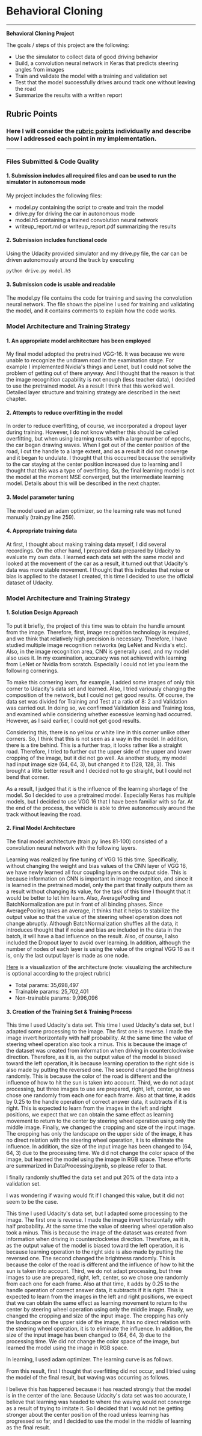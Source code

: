 # **Behavioral Cloning**

---

**Behavioral Cloning Project**

The goals / steps of this project are the following:
* Use the simulator to collect data of good driving behavior
* Build, a convolution neural network in Keras that predicts steering angles from images
* Train and validate the model with a training and validation set
* Test that the model successfully drives around track one without leaving the road
* Summarize the results with a written report

## Rubric Points
### Here I will consider the [rubric points](https://review.udacity.com/#!/rubrics/432/view) individually and describe how I addressed each point in my implementation.  

---
### Files Submitted & Code Quality

#### 1. Submission includes all required files and can be used to run the simulator in autonomous mode

My project includes the following files:
* model.py containing the script to create and train the model
* drive.py for driving the car in autonomous mode
* model.h5 containing a trained convolution neural network 
* writeup_report.md or writeup_report.pdf summarizing the results

#### 2. Submission includes functional code
Using the Udacity provided simulator and my drive.py file, the car can be driven autonomously around the track by executing 
```sh
python drive.py model.h5
```

#### 3. Submission code is usable and readable

The model.py file contains the code for training and saving the convolution neural network. The file shows the pipeline I used for training and validating the model, and it contains comments to explain how the code works.

### Model Architecture and Training Strategy

#### 1. An appropriate model architecture has been employed

My final model adopted the pretrained VGG-16. It was because we were unable to recognize the undrawn road in the examination stage. For example I implemented Nvidia's things and Lenet, but I could not solve the problem of getting out of there anyway. And I thought that the reason is that the image recognition capability is not enough (less teacher data), I decided to use the pretrained model. As a result I think that this worked well. Detailed layer structure and training strategy are described in the next chapter.

#### 2. Attempts to reduce overfitting in the model

In order to reduce overfitting, of course, we incorporated a dropout layer during training. However, I do not know whether this should be called overfitting, but when using learning results with a large number of epochs, the car began drawing waves. When I got out of the center position of the road, I cut the handle to a large extent, and as a result it did not converge and it began to undulate. I thought that this occurred because the sensitivity to the car staying at the center position increased due to learning and I thought that this was a type of overfitting. So, the final learning model is not the model at the moment MSE converged, but the intermediate learning model. Details about this will be described in the next chapter.

#### 3. Model parameter tuning

The model used an adam optimizer, so the learning rate was not tuned manually (train.py line 259).

#### 4. Appropriate training data

At first, I thought about making training data myself, I did several recordings. On the other hand, I prepared data prepared by Udacity to evaluate my own data. I learned each data set with the same model and looked at the movement of the car as a result, it turned out that Udacity's data was more stable movement. I thought that this indicates that noise or bias is applied to the dataset I created, this time I decided to use the official dataset of Udacity.

### Model Architecture and Training Strategy

#### 1. Solution Design Approach

To put it briefly, the project of this time was to obtain the handle amount from the image. Therefore, first, image recognition technology is required, and we think that relatively high precision is necessary. Therefore, I have studied multiple image recognition networks (eg LeNet and Nvidia's etc). Also, in the image recognition area, CNN is generally used, and my model also uses it.
In my examination, accuracy was not achieved with learning from LeNet or Nvidia from scratch. Especially I could not let you learn the following cornerings.

To make this cornering learn, for example, I added some images of only this corner to Udacity's data set and learned. Also, I tried variously changing the composition of the network, but I could not get good results. Of course, the data set was divided for Training and Test at a ratio of 8: 2 and Validation was carried out. In doing so, we confirmed Validation loss and Training loss, and examined while considering whether excessive learning had occurred. However, as I said earlier, I could not get good results.

Considering this, there is no yellow or white line in this corner unlike other corners. So, I think that this is not seen as a way in the model. In addition, there is a tire behind. This is a further trap, it looks rather like a straight road. Therefore, I tried to further cut the upper side of the upper and lower cropping of the image, but it did not go well.
As another study, my model had input image size (64, 64, 3), but changed it to (128, 128, 3). This brought a little better result and I decided not to go straight, but I could not bend that corner.

As a result, I judged that it is the influence of the learning shortage of the model. So I decided to use a pretrained model. Especially Keras has multiple models, but I decided to use VGG 16 that I have been familiar with so far.
At the end of the process, the vehicle is able to drive autonomously around the track without leaving the road.

#### 2. Final Model Architecture

The final model architecture (train.py lines 81-100) consisted of a convolution neural network with the following layers.

Learning was realized by fine tuning of VGG 16 this time. Specifically, without changing the weight and bias values ​​of the CNN layer of VGG 16, we have newly learned all four coupling layers on the output side. This is because information on CNN is important in image recognition, and since it is learned in the pretrained model, only the part that finally outputs them as a result without changing its value, for the task of this time I thought that it would be better to let him learn.
Also, AveragePooling and BatchNormalization are put in front of all binding phases. Since AveragePooling takes an average, it thinks that it helps to stabilize the output value so that the value of the steering wheel operation does not change abruptly. Although BatchNormalization shuffles all the data, it introduces thought that if noise and bias are included in the data in the batch, it will have a bad influence on the result. Also, of course, I also included the Dropout layer to avoid over learning. In addition, although the number of nodes of each layer is using the value of the original VGG 16 as it is, only the last output layer is made as one node.

[Here](https://github.com/romth777/CarND-Behavioral-Cloning-P3/blob/master/results/model.png) is a visualization of the architecture (note: visualizing the architecture is optional according to the project rubric)

 * Total params: 35,698,497
 * Trainable params: 25,702,401
 * Non-trainable params: 9,996,096


#### 3. Creation of the Training Set & Training Process
This time I used Udacity's data set.
This time I used Udacity's data set, but I adapted some processing to the image.
The first one is reverse. I made the image invert horizontally with half probability. At the same time the value of steering wheel operation also took a minus. This is because the image of the dataset was created from information when driving in counterclockwise direction. Therefore, as it is, as the output value of the model is biased toward the left operation, it is because learning operation to the right side is also made by putting the reversed one.
The second changed the brightness randomly. This is because the color of the road is different and the influence of how to hit the sun is taken into account.
Third, we do not adapt processing, but three images to use are prepared, right, left, center, so we chose one randomly from each one for each frame. Also at that time, it adds by 0.25 to the handle operation of correct answer data, it subtracts if it is right. This is expected to learn from the images in the left and right positions, we expect that we can obtain the same effect as learning movement to return to the center by steering wheel operation using only the middle image.
Finally, we changed the cropping and size of the input image. The cropping has only the landscape on the upper side of the image, it has no direct relation with the steering wheel operation, it is to eliminate the influence. In addition, the size of the input image has been changed to (64, 64, 3) due to the processing time. We did not change the color space of the image, but learned the model using the image in RGB space.
These efforts are summarized in DataProcessing.ipynb, so please refer to that.

I finally randomly shuffled the data set and put 20% of the data into a validation set. 

I was wondering if waving would fit if I changed this value, but it did not seem to be the case.

This time I used Udacity's data set, but I adapted some processing to the image.
The first one is reverse. I made the image invert horizontally with half probability. At the same time the value of steering wheel operation also took a minus. This is because the image of the dataset was created from information when driving in counterclockwise direction. Therefore, as it is, as the output value of the model is biased toward the left operation, it is because learning operation to the right side is also made by putting the reversed one.
The second changed the brightness randomly. This is because the color of the road is different and the influence of how to hit the sun is taken into account.
Third, we do not adapt processing, but three images to use are prepared, right, left, center, so we chose one randomly from each one for each frame. Also at that time, it adds by 0.25 to the handle operation of correct answer data, it subtracts if it is right. This is expected to learn from the images in the left and right positions, we expect that we can obtain the same effect as learning movement to return to the center by steering wheel operation using only the middle image.
Finally, we changed the cropping and size of the input image. The cropping has only the landscape on the upper side of the image, it has no direct relation with the steering wheel operation, it is to eliminate the influence. In addition, the size of the input image has been changed to (64, 64, 3) due to the processing time. We did not change the color space of the image, but learned the model using the image in RGB space.

In learning, I used adam optimizer. The learning curve is as follows.

From this result, first I thought that overfitting did not occur, and I tried using the model of the final result, but waving was occurring as follows.

I believe this has happened because it has reacted strongly that the model is in the center of the lane. Because Udacity's data set was too accurate, I believe that learning was headed to where the waving would not converge as a result of trying to imitate it. So I decided that I would not be getting stronger about the center position of the road unless learning has progressed so far, and I decided to use the model in the middle of learning as the final result.
